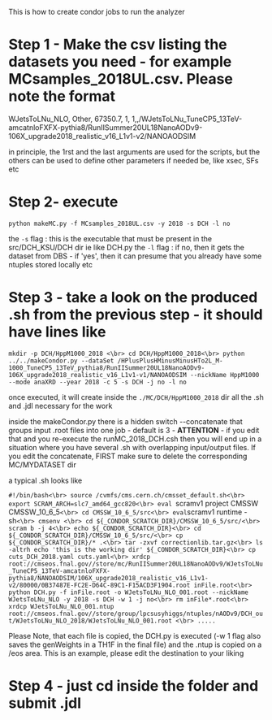 This is how to create condor jobs to run the analyzer

# Step 1 - Make the csv listing the datasets you need - for example MCsamples_2018UL.csv. Please note the format

WJetsToLNu_NLO, Other, 67350.7, 1, 1,,/WJetsToLNu_TuneCP5_13TeV-amcatnloFXFX-pythia8/RunIISummer20UL18NanoAODv9-106X_upgrade2018_realistic_v16_L1v1-v2/NANOAODSIM

in principle, the 1rst and the last arguments are used for the scripts, but the others can be used to define other parameters if needed be, like xsec, SFs etc

# Step 2- execute

`python makeMC.py -f MCsamples_2018UL.csv -y 2018 -s DCH -l no`

the `-s` flag : this is the executable that must be present in the src/DCH_KSU/DCH dir ie like DCH.py
the `-l` flag : if no, then it gets the dataset from DBS - if 'yes', then it can presume that you already have some ntuples stored locally etc


# Step 3 - take a look on the produced .sh from the previous step - it should have lines like
`mkdir -p DCH/HppM1000_2018 <\br>
cd DCH/HppM1000_2018<\br>
python ../../makeCondor.py --dataSet /HPlusPlusHMinusMinusHTo2L_M-1000_TuneCP5_13TeV_pythia8/RunIISummer20UL18NanoAODv9-106X_upgrade2018_realistic_v16_L1v1-v1/NANOAODSIM --nickName HppM1000 --mode anaXRD --year 2018 -c 5 -s DCH -j no -l no`

once executed, it will create inside the `./MC/DCH/HppM1000_2018` dir all the .sh and .jdl necessary for the work

inside the makeCondor.py there is a hidden switch --concatenate that groups input .root files into one job - default is 3 - **ATTENTION** - if you edit that and you re-execute the  runMC_2018_DCH.csh then you will end up in a situation where you have several .sh with overlapping input/output files. If you edit the concatenate, FIRST make sure to delete the corresponding MC/MYDATASET dir

a typical .sh looks like

`#!/bin/bash<\br>
source /cvmfs/cms.cern.ch/cmsset_default.sh<\br>
export SCRAM_ARCH=slc7_amd64_gcc820<\br>
eval `scramv1 project CMSSW CMSSW_10_6_5` <\br>
cd CMSSW_10_6_5/src<\br>
eval `scramv1 runtime -sh` <\br>
cmsenv <\br>
cd ${_CONDOR_SCRATCH_DIR}/CMSSW_10_6_5/src/<\br>
scram b -j 4<\br>
echo ${_CONDOR_SCRATCH_DIR}<\br>
cd ${_CONDOR_SCRATCH_DIR}/CMSSW_10_6_5/src/<\br>
cp ${_CONDOR_SCRATCH_DIR}/* .<\br>
tar -zxvf correctionlib.tar.gz<\br>
ls -altrh
echo 'this is the working dir' ${_CONDOR_SCRATCH_DIR}<\br>
cp cuts_DCH_2018.yaml cuts.yaml<\br>
xrdcp  root://cmseos.fnal.gov//store/mc/RunIISummer20UL18NanoAODv9/WJetsToLNu_TuneCP5_13TeV-amcatnloFXFX-pythia8/NANOAODSIM/106X_upgrade2018_realistic_v16_L1v1-v2/80000/0B37487E-FC2E-D64C-89C1-F15ACD3F1904.root inFile.root<\br>
python DCH.py -f inFile.root -o WJetsToLNu_NLO_001.root --nickName WJetsToLNu_NLO -y 2018 -s DCH -w 1 -j no<\br>
rm inFile*.root<\br>
xrdcp WJetsToLNu_NLO_001.ntup root://cmseos.fnal.gov//store/group/lpcsusyhiggs/ntuples/nAODv9/DCH_out/WJetsToLNu_NLO_2018/WJetsToLNu_NLO_001.root <\br>
.....
`

Please Note, that each file is copied, the DCH.py is executed (-w 1 flag also saves the genWeights in a TH1F in the final file) and the .ntup is copied on a /eos area. This is an example, please edit the destination to your liking


# Step 4 - just cd inside the folder and submit .jdl 
